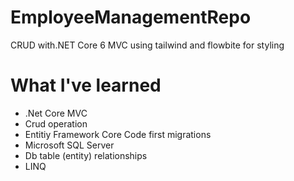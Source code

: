 # EmployeeManagementRepo
CRUD with.NET Core 6 MVC using tailwind and flowbite for styling

# What I've learned
- .Net Core MVC
- Crud operation
- Entitiy Framework Core Code first migrations
- Microsoft SQL Server
- Db table (entity) relationships
- LINQ 
